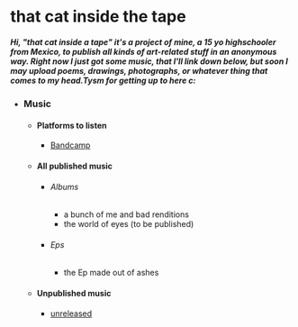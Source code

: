 # that cat inside the tape
##### Hi, "that cat inside a tape" it's a project of mine, a 15 yo highschooler from Mexico, to publish all kinds of art-related stuff in an anonymous way. Right now I just got some music, that I'll link down below, but soon I may upload poems, drawings, photographs, or whatever thing that comes to my head.Tysm for getting up to here c:

 - ### Music
    - #### Platforms to listen
      - [Bandcamp](https://thatcatinsidethetape.bandcamp.com/)
    - #### All published music
      * ###### Albums
        * a bunch of me and bad renditions
        * the world of eyes (to be published)
      * ###### Eps
        * the Ep made out of ashes
    - #### Unpublished music
      - [unreleased](unreleasedthatcat.github.io)
